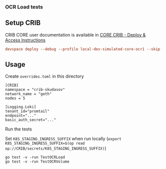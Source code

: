 ### OCR Load tests

## Setup CRIB
CRIB CORE user documentation is available in [CORE CRIB - Deploy & Access Instructions](https://smartcontract-it.atlassian.net/wiki/spaces/TT/pages/597197209/CORE+CRIB+-+Deploy+Access+Instructions)
```toml
devspace deploy --debug --profile local-dev-simulated-core-ocr1 --skip-build
```

## Usage

Create `overrides.toml` in this directory
```
[CRIB]
namespace = "crib-skudasov"
network_name = "geth"
nodes = 5

[Logging.Loki]
tenant_id="promtail"
endpoint="..."
basic_auth_secret="..."
```
Run the tests

Set `K8S_STAGING_INGRESS_SUFFIX` when run locally (`export K8S_STAGING_INGRESS_SUFFIX=$(op read op://CRIB/secrets/K8S_STAGING_INGRESS_SUFFIX)`)

```
go test -v -run TestOCRLoad
go test -v -run TestOCRVolume
```